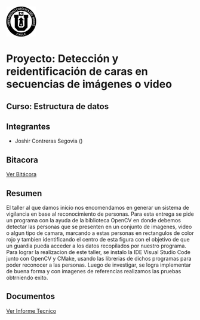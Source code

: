 ![imagen ucn](https://github.com/JoshirCS/ED22-01-Contreras/blob/main/docs/imagenes/60x60-ucn-negro.png)
# Proyecto: Detección y reidentificación de caras en secuencias de imágenes o video
## Curso: Estructura de datos
## Integrantes
- Joshir Contreras Segovia () 
## Bitacora
[Ver Bitácora](https://github.com/JoshirCS/ED22-01-Contreras/blob/main/docs/Bitacora.md)
## Resumen
El taller al que damos inicio nos encomendamos en generar un sistema de vigilancia en base al reconocimiento de personas. Para esta entrega se pide un programa con la ayuda de la biblioteca OpenCV en donde debemos detectar las personas que se presenten en un conjunto de imagenes, video o algun tipo de camara, marcando a estas personas en rectangulos de color rojo y tambien identificando el centro de esta figura con el objetivo de que un guardia pueda acceder a los datos recopilados por nuestro programa. Para lograr la realizacion de este taller, se instalo la IDE Visual Studio Code junto con OpenCV y CMake, usando las librerias de dichos programas para poder reconocer a las personas. Luego de investigar, se logra implementar de buena forma y con imagenes de referencias realizamos las pruebas obtrniendo exito.

## Documentos
[Ver Informe Tecnico](https://github.com/JoshirCS/ED22-01-Contreras/blob/main/docs/README.md)
